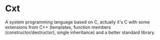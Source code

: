 # Cxt
A system programming language based on C, actually it's C with some extensions from C++ (templates, function members (constructor/destructor), single inheritance) and a better standard library.
